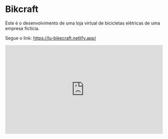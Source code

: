 # Bikcraft
Este é o desenvolvimento de uma loja virtual de bicicletas elétricas de uma empresa fictícia.

Segue o link:
https://lu-bikecraft.netlify.app/ <br>


<div style="padding:56.34% 0 0 0;position:relative;"><iframe src="https://player.vimeo.com/video/952767466?badge=0&amp;autopause=0&amp;player_id=0&amp;app_id=58479" frameborder="0" allow="autoplay; fullscreen; picture-in-picture; clipboard-write" style="position:absolute;top:0;left:0;width:100%;height:100%;" title="2024-06-02 01-32-52"></iframe></div><script src="https://player.vimeo.com/api/player.js"></script>
